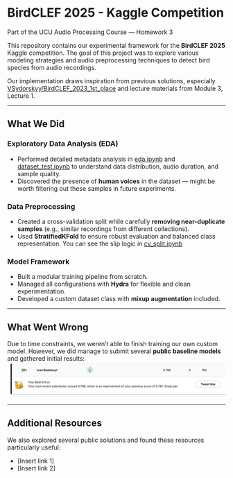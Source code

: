 # BirdCLEF 2025 - Kaggle Competition  
Part of the UCU Audio Processing Course — Homework 3  

This repository contains our experimental framework for the **BirdCLEF 2025** Kaggle competition. The goal of this project was to explore various modeling strategies and audio preprocessing techniques to detect bird species from audio recordings.  

Our implementation draws inspiration from previous solutions, especially [VSydorskyy/BirdCLEF_2023_1st_place](https://github.com/VSydorskyy/BirdCLEF_2023_1st_place) and lecture materials from Module 3, Lecture 1.

---

## What We Did  

### Exploratory Data Analysis (EDA)
- Performed detailed metadata analysis in [eda.ipynb](https://github.com/te1ord/BirdCLEF2025/blob/main/notebooks/eda.ipynb) and [dataset_test.ipynb](https://github.com/te1ord/BirdCLEF2025/blob/main/notebooks/dataset_test.ipynb) to understand data distribution, audio duration, and sample quality.
- Discovered the presence of **human voices** in the dataset — might be worth filtering out these samples in future experiments.

### Data Preprocessing
- Created a cross-validation split while carefully **removing near-duplicate samples** (e.g., similar recordings from different collections).
- Used **StratifiedKFold** to ensure robust evaluation and balanced class representation.
You can see the slip logic in [cv_split.ipynb](https://github.com/te1ord/BirdCLEF2025/blob/main/notebooks/cv_split.ipynb)

### Model Framework
- Built a modular training pipeline from scratch.
- Managed all configurations with **Hydra** for flexible and clean experimentation.
- Developed a custom dataset class with **mixup augmentation** included.

---

## What Went Wrong  
Due to time constraints, we weren’t able to finish training our own custom model. However, we did manage to submit several **public baseline models** and gathered initial results:  
![Alt text](assets\photo_2025-04-14_23-06-09.jpg)

---

## Additional Resources  
We also explored several public solutions and found these resources particularly useful:
- [Insert link 1]  
- [Insert link 2]